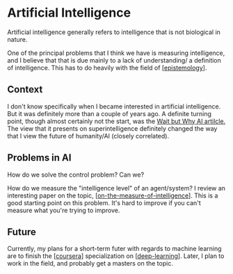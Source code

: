 # Artificial Intelligence

Artificial intelligence generally refers to intelligence that is not biological in nature.

One of the principal problems that I think we have is measuring intelligence, and I believe that that is due mainly to a lack of understanding/ a definition of intelligence. This has to do heavily with the field of [[epistemology]].

## Context

I don't know specifically when I became interested in artificial intelligence. But it was definitely more than a couple of years ago. A definite turning point, though almost certainly not the start, was the [Wait but Why AI artilcle.](https://waitbutwhy.com/2015/01/artificial-intelligence-revolution-1.html) The view that it presents on superintelligence definitely changed the way that I view the future of humanity/AI (closely correlated).


## Problems in AI

How do we solve the control problem? Can we?

How do we measure the "intelligence level" of an agent/system? I review an interesting paper on the topic, [[on-the-measure-of-intelligence]]. This is a good starting point on this problem. It's hard to improve if you can't measure what you're trying to improve.

## Future

Currently, my plans for a short-term futer with regards to machine learning are to finish the [[coursera]] specialization on [[deep-learning]]. Later, I plan to work in the field, and probably get a masters on the topic.

[//begin]: # "Autogenerated link references for markdown compatibility"
[epistemology]: epistemology "Epistemology"
[on-the-measure-of-intelligence]: on-the-measure-of-intelligence "On the Measure of Intelligence"
[coursera]: coursera "Coursera"
[deep-learning]: deep-learning "Deep Learning"
[//end]: # "Autogenerated link references"